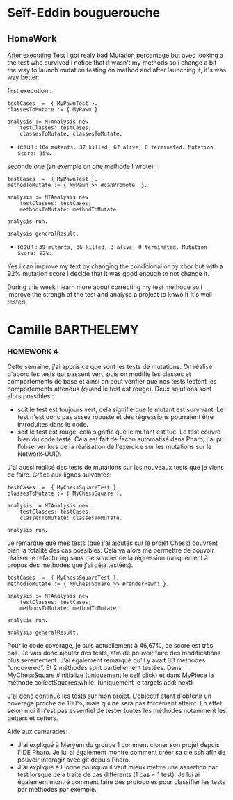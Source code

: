 # Seïf-Eddin bouguerouche
## HomeWork
After executing Test i got realy bad Mutation percantage but avec looking a the test who survived i notice that it wasn't my methods so i change a bit the way to launch mutation testing on method and after launching it, it's was way better.

first execution :
```
testCases :=  { MyPawnTest }.
classesToMutate := { MyPawn }.

analysis := MTAnalysis new
    testClasses: testCases;
    classesToMutate: classesToMutate.
```
  - result : `104 mutants, 37 killed, 67 alive, 0 terminated. Mutation Score: 35%.`

seconde one (an exemple on one methode I wrote) :

```
testCases :=  { MyPawnTest }.
methodToMutate := { MyPawn >> #canPromote  }.

analysis := MTAnalysis new
    testClasses: testCases;
    methodsToMutate: methodToMutate.

analysis run.

analysis generalResult.
```
  - result : `39 mutants, 36 killed, 3 alive, 0 terminated. Mutation Score: 92%.`

Yes i can improve my text by changing the conditional or by xbor but with a 92% mutation score i decide that it was good enough to not change it.

During this week i learn more about correcting my test methode so i improve the strengh of the test and analyse a project to knwo if it's well tested.

# Camille BARTHELEMY
### HOMEWORK 4 

Cette semaine, j'ai appris ce que sont les tests de mutations. On réalise d'abord les tests qui passent vert, puis on modifie les classes et comportements de base et ainsi on peut vérifier que nos tests testent les comportements attendus (quand le test est rouge). Deux solutions sont alors possibles : 
- soit le test est toujours vert, cela signifie que le mutant est survivant. Le test n'est donc pas assez robuste et des régressions pourraient être introduites dans le code. 
- soit le test est rouge, cela signifie que le mutant est tué. Le test couvre bien du code testé.
Cela est fait de façon automatisé dans Pharo, j'ai pu l’observer lors de la réalisation de l'exercice sur les mutations sur le Network-UUID.

J'ai aussi réalisé des tests de mutations sur les nouveaux tests que je viens de faire.
Grâce aux lignes suivantes:
```
testCases :=  { MyChessSquareTest }.
classesToMutate := { MyChessSquare }.

analysis := MTAnalysis new
    testClasses: testCases;
    classesToMutate: classesToMutate.

analysis run.
```
 Je remarque que mes tests (que j'ai ajoutés sur le projet Chess) couvrent bien la totalité des cas possibles. Cela va alors me permettre de pouvoir réaliser le refactoring sans me soucier de la régression (uniquement à propos des méthodes que j'ai déjà testées).

```
testCases :=  { MyChessSquareTest }.
methodToMutate := { MyChessSquare >> #renderPawn: }.

analysis := MTAnalysis new
    testClasses: testCases;
    methodsToMutate: methodToMutate.

analysis run.

analysis generalResult.
```

Pour le code coverage, je suis actuellement à 46,67%, ce score est très bas. Je vais donc ajouter des tests, afin de pouvoir faire des modifications plus sereinement. J'ai également remarqué qu'il y avait 80 méthodes “uncovered”. Et 2 méthodes sont partiellement testées. Dans MyChessSquare #initialize (uniquement le self click) et dans MyPiece la méthode collectSquares:while: (uniquement le targets add: next)

J'ai donc continué les tests sur mon projet. L'objectif étant d'obtenir un coverage proche de 100%, mais qui ne sera pas forcément atteint. En effet selon moi il n'est pas essentiel de tester toutes les méthodes notamment les getters et setters.

Aide aux camarades: 
- J'ai expliqué à Meryem du groupe 1 comment cloner son projet depuis l'IDE Pharo. Je lui ai également montré comment créer sa clé ssh afin de pouvoir interagir avec git depuis Pharo. 
- J'ai expliqué à Florine pourquoi il vaut mieux mettre une assertion par test lorsque cela traite de cas différents (1 cas = 1 test). Je lui ai également montré comment faire des protocoles pour classifier les tests par méthodes par exemple.

